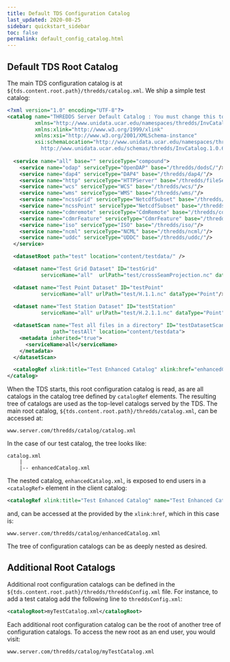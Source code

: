 ```yaml
---
title: Default TDS Configuration Catalog
last_updated: 2020-08-25
sidebar: quickstart_sidebar
toc: false
permalink: default_config_catalog.html
---
```


## Default TDS Root Catalog

The main TDS configuration catalog is at `${tds.content.root.path}/thredds/catalog.xml`.
We ship a simple test catalog:

~~~xml
<?xml version="1.0" encoding="UTF-8"?>
<catalog name="THREDDS Server Default Catalog : You must change this to fit your server!"
         xmlns="http://www.unidata.ucar.edu/namespaces/thredds/InvCatalog/v1.0"
         xmlns:xlink="http://www.w3.org/1999/xlink"
         xmlns:xsi="http://www.w3.org/2001/XMLSchema-instance"
         xsi:schemaLocation="http://www.unidata.ucar.edu/namespaces/thredds/InvCatalog/v1.0
           http://www.unidata.ucar.edu/schemas/thredds/InvCatalog.1.0.6.xsd">
  
  <service name="all" base="" serviceType="compound">
    <service name="odap" serviceType="OpenDAP" base="/thredds/dodsC/"/>
    <service name="dap4" serviceType="DAP4" base="/thredds/dap4/"/>
    <service name="http" serviceType="HTTPServer" base="/thredds/fileServer/"/>
    <service name="wcs" serviceType="WCS" base="/thredds/wcs/"/>
    <service name="wms" serviceType="WMS" base="/thredds/wms/"/>
    <service name="ncssGrid" serviceType="NetcdfSubset" base="/thredds/ncss/grid/"/>
    <service name="ncssPoint" serviceType="NetcdfSubset" base="/thredds/ncss/point/"/>
    <service name="cdmremote" serviceType="CdmRemote" base="/thredds/cdmremote/"/>
    <service name="cdmrFeature" serviceType="CdmrFeature" base="/thredds/cdmrfeature/grid/"/>
    <service name="iso" serviceType="ISO" base="/thredds/iso/"/>
    <service name="ncml" serviceType="NCML" base="/thredds/ncml/"/>
    <service name="uddc" serviceType="UDDC" base="/thredds/uddc/"/>
  </service>

  <datasetRoot path="test" location="content/testdata/" />

  <dataset name="Test Grid Dataset" ID="testGrid"
           serviceName="all"  urlPath="test/crossSeamProjection.nc" dataType="Grid"/>

  <dataset name="Test Point Dataset" ID="testPoint"
           serviceName="all" urlPath="test/H.1.1.nc" dataType="Point"/>
  
  <dataset name="Test Station Dataset" ID="testStation"
           serviceName="all" urlPath="test/H.2.1.1.nc" dataType="Point"/>

  <datasetScan name="Test all files in a directory" ID="testDatasetScan"
               path="testAll" location="content/testdata">
    <metadata inherited="true">
      <serviceName>all</serviceName>
    </metadata>
  </datasetScan>

  <catalogRef xlink:title="Test Enhanced Catalog" xlink:href="enhancedCatalog.xml" name=""/>
</catalog>
~~~

When the TDS starts, this root configuration catalog is read, as are all catalogs in the catalog tree defined by `catalogRef` elements.
The resulting tree of catalogs are used as the top-level catalogs served by the TDS.
The main root catalog, `${tds.content.root.path}/thredds/catalog.xml`,  can be accessed at:

~~~
www.server.com/thredds/catalog/catalog.xml
~~~

In the case of our test catalog, the tree looks like:

~~~
catalog.xml
    |
    |-- enhancedCatalog.xml
~~~

The nested catalog, `enhancedCatalog.xml`, is exposed to end users in a `<catalogRef>` element in the client catalog:

~~~xml
<catalogRef xlink:title="Test Enhanced Catalog" name="Test Enhanced Catalog" xlink:href="enhancedCatalog.xml"/>
~~~

and, can be accessed at the provided by the `xlink:href`, which in this case is:

~~~
www.server.com/thredds/catalog/enhancedCatalog.xml
~~~

The tree of configuration catalogs can be as deeply nested as desired.

## Additional Root Catalogs

Additional root configuration catalogs can be defined in the `${tds.content.root.path}/thredds/threddsConfig.xml` file. 
For instance, to add a test catalog add the following line to `threddsConfig.xml`:

~~~xml
<catalogRoot>myTestCatalog.xml</catalogRoot>
~~~

Each additional root configuration catalog can be the root of another tree of configuration catalogs.
To access the new root as an end user, you would visit: 

`www.server.com/thredds/catalog/myTestCatalog.xml`